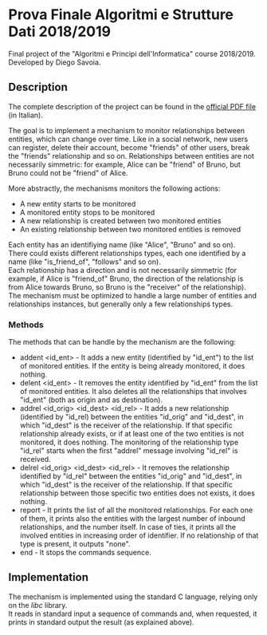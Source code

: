 # Prova Finale Algoritmi e Strutture Dati 2018/2019

Final project of the "Algoritmi e Principi dell'Informatica" course 2018/2019.\
Developed by Diego Savoia.

## Description
The complete description of the project can be found in the [official PDF file](https://github.com/savoiadiego/ProgettoAPI2019/blob/master/Project%20Description.pdf) (in Italian).

The goal is to implement a mechanism to monitor relationships between entities, which can change over time. Like in a social network, new users can register, delete their account, become "friends" of other users, break the "friends" relationship and so on. Relationships between entities are not necessarily simmetric: for example, Alice can be "friend" of Bruno, but Bruno could not be "friend" of Alice.

More abstractly, the mechanisms monitors the following actions:
* A new entity starts to be monitored
* A monitored entity stops to be monitored
* A new relationship is created between two monitored entities
* An existing relationship between two monitored entities is removed

Each entity has an identifiying name (like "Alice", "Bruno" and so on).\
There could exists different relationships types, each one identified by a name (like "is_friend_of", "follows" and so on).\
Each relationship has a direction and is not necessarily simmetric (for example, if Alice is "friend_of" Bruno, the direction of the relationship is from Alice towards Bruno, so Bruno is the "receiver" of the relationship).\
The mechanism must be optimized to handle a large number of entities and relationships instances, but generally only a few relationships types.

### Methods
The methods that can be handle by the mechanism are the following:
* addent <id_ent> - It adds a new entity (identified by "id_ent") to the list of monitored entities. If the entity is being already monitored, it does nothing.
* delent <id_ent> - It removes the entity identified by "id_ent" from the list of monitored entities. It also deletes all the relationships that involves "id_ent" (both as origin and as destination).
* addrel <id_orig> <id_dest> <id_rel> - It adds a new relationship (identified by "id_rel) between the entities "id_orig" and "id_dest", in which "id_dest" is the receiver of the relationship. If that specific relationship already exists, or if at least one of the two entities is not monitored, it does nothing. The monitoring of the relationship type "id_rel" starts when the first "addrel" message involving "id_rel" is received.
* delrel <id_orig> <id_dest> <id_rel> - It removes the relationship identified by "id_rel" between the entities "id_orig" and "id_dest", in which "id_dest" is the receiver of the relationship. If that specific relationship between those specific two entities does not exists, it does nothing.
* report - It prints the list of all the monitored relationships. For each one of them, it prints also the entities with the largest number of inbound relationships, and the number itself. In case of ties, it prints all the involved entities in increasing order of identifier. If no relationship of that type is present, it outputs "none". 
* end - It stops the commands sequence.

## Implementation
The mechanism is implemented using the standard C language, relying only on the _libc_ library.\
It reads in standard input a sequence of commands and, when requested, it prints in standard output the result (as explained above).

